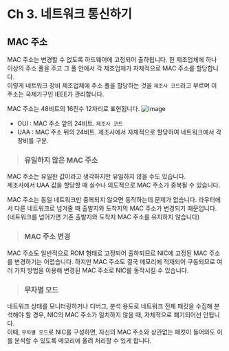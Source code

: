 # Ch 3. 네트워크 통신하기

## MAC 주소

MAC 주소는 변경할 수 없도록 하드웨어에 고정되어 출하됩니다. 한 제조업체에 하나 이상의 주소 풀을 주고 그 풀 안에서 각 제조업체가 자체적으로 MAC 주소를 할당합니다.   
이렇게 네트워크 장비 제조업체에 주소 풀을 할당하는 것을 `제조사 코드`라고 부르며 이 주소는 국제기구인 IEEE가 관리합니다.

MAC 주소는 48비트의 16진수 12자리로 표현됩니다.
![image](https://user-images.githubusercontent.com/43658658/142830535-c1b25311-d745-4c41-94de-d40a7c8ae4ac.png)
* OUI : MAC 주소 앞의 24비트. `제조사 코드`
* UAA : MAC 주소 뒤의 24비트. 제조사에서 자체적으로 할당하여 네트워크에서 각 장비를 구분.

> <h3>유일하지 않은 MAC 주소</h3>

MAC 주소는 유일한 값이라고 생각하지만 유일하지 않을 수도 있습니다.   
제조사에서 UAA 값을 할당할 때 실수나 의도적으로 MAC 주소가 중복될 수 있습니다.

MAC 주소는 동일 네트워크만 중복되지 않으면 동작하는데 문제가 없습니다. 라우터에서 다른 네트워크로 넘겨줄 때 출발지와 도착지의 MAC 주소가 변경되기 때문입니다.   
(네트워크를 넘어가면 기존 출발지와 도착지 MAC 주소를 유지하지 않습니다)

> <h3>MAC 주소 변경</h3>

MAC 주소도 일반적으로 ROM 형태로 고정되어 출하되므로 NIC에 고정된 MAC 주소를 변경하기는 어렵습니다. 
하지만 MAC 주소도 결국 메모리에 적재되어 구동되므로 여러 가지 방법을 이용해 변경된 MAC 주소로 NIC를 동작시킬 수 있습니다.

> <h3>무차별 모드</h3>

네트워크 상태를 모니터링하거나 디버그, 분석 용도로 네트워크 전체 패킷을 수집해 분석해야 할 경우, NIC의 MAC 주소가 일치하지 않을 때, 자체적으로 폐기되어선 안됩니다.   
이때, `무차별 모드`로 NIC를 구성하면, 자신의 MAC 주소와 상관없는 패킷이 들어와도 이를 분석할 수 있도록 메모리에 올려 처리할 수 있게 합니다.






